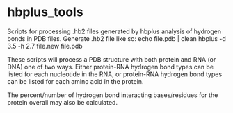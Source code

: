 # hbplus_tools
Scripts for processing .hb2 files generated by hbplus analysis of hydrogen bonds in PDB files.
Generate .hb2 file like so:
echo file.pdb | clean 
hbplus -d 3.5 -h 2.7 file.new file.pdb

These scripts will process a PDB structure with both protein and RNA (or DNA) one of two ways.
Either protein-RNA hydrogen bond types can be listed for each nucleotide in the RNA, or
protein-RNA hydrogen bond types can be listed for each amino acid in the protein.

The percent/number of hydrogen bond interacting bases/residues for the protein overall may also be calculated.
